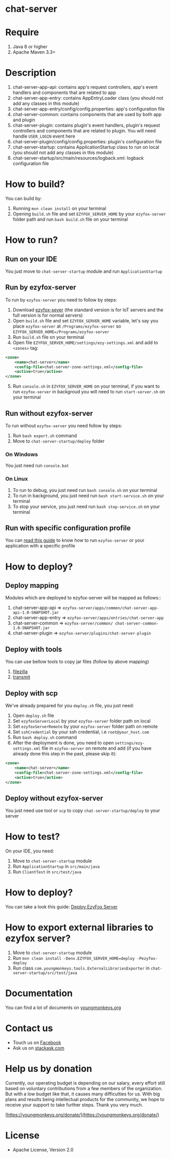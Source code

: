 
# chat-server

# Require

1. Java 8 or higher
2. Apache Maven 3.3+

# Description

1. chat-server-app-api: contains app's request controllers, app's event handlers and components that are related to
   app
2. chat-server-app-entry: contains AppEntryLoader class (you should not add any classes in this module)
3. chat-server-app-entry/config/config.properties: app's configuration file
4. chat-server-common: contains components that are used by both app and plugin
5. chat-server-plugin: contains plugin's event handlers, plugin's request controllers and components that are related
   to plugin. You will need handle `USER_LOGIN` event here
6. chat-server-plugin/config/config.properties: plugin's configuration file
7. chat-server-startup: contains ApplicationStartup class to run on local (you should not add any classes in this
   module)
8. chat-server-startup/src/main/resources/logback.xml: logback configuration file

# How to build?

You can build by:

1. Running `mvn clean install` on your terminal
2. Opening `build.sh` file and set `EZYFOX_SERVER_HOME` by your `ezyfox-server` folder path and run `bash build.sh` file
   on your terminal

# How to run?

## Run on your IDE

You just move to `chat-server-startup` module and run `ApplicationStartup`

## Run by ezyfox-server

To run by `ezyfox-server` you need to follow by steps:

1. Download [ezyfox-sever](https://resources.tvd12.com/) (the standard version is for IoT servers and the full version
   is for normal servers)
2. Open `build.sh` file and set `EZYFOX_SERVER_HOME` variable, let's say you place `ezyfox-server`
   at `/Programs/ezyfox-server` so `EZYFOX_SERVER_HOME=/Programs/ezyfox-server`
3. Run `build.sh` file on your terminal
4. Open file `EZYFOX_SERVER_HOME/settings/ezy-settings.xml` and add to `<zones>` tag:

```xml
<zone>
	<name>chat-server</name>
	<config-file>chat-server-zone-settings.xml</config-file>
	<active>true</active>
</zone>
```

5. Run `console.sh` in `EZYFOX_SERVER_HOME` on your terminal, if you want to run `ezyfox-server` in backgroud you will
   need to run `start-server.sh` on your terminal

## Run without ezyfox-server

To run without `ezyfox-server` you need follow by steps:

1. Run `bash export.sh` command
2. Move to `chat-server-startup/deploy` folder

### On Windows

You just need run `console.bat`

### On Linux

1. To run to debug, you just need run `bash console.sh` on your terminal
2. To run in background, you just need run `bash start-service.sh` on your terminal
3. To stop your service, you just need run `bash stop-service.sh` on your terminal

## Run with specific configuration profile

You can [read this guide](https://youngmonkeys.org/ezyfox-server-project-configuration/) to know how to
run `ezyfox-server` or your application with a specific profile

# How to deploy?

## Deploy mapping

Modules which are deployed to ezyfox-server will be mapped as follows::

1. chat-server-app-api => `ezyfox-server/apps/common/chat-server-app-api-1.0-SNAPSHOT.jar`
2. chat-server-app-entry => `ezyfox-server/apps/entries/chat-server-app`
3. chat-server-common => `ezyfox-server/common/ chat-server-common-1.0-SNAPSHOT.jar`
4. chat-server-plugin => `ezyfox-server/plugins/chat-server-plugin`

## Deploy with tools

You can use bellow tools to copy jar files (follow by above mapping)

1. [filezilla](https://filezilla-project.org/)
2. [transmit](https://panic.com/transmit/)

## Deploy with scp

We've already prepared for you `deploy.sh` file, you just need:

1. Open `deploy.sh` file
2. Set `ezyfoxServerLocal` by your `ezyfox-server` folder path on local
3. Set `ezyfoxServerRemote` by your `ezyfox-server` folder path on remote
4. Set `sshCredential` by your ssh credential, i.e `root@your_host.com`
5. Run `bash deploy.sh` command
6. After the deployment is done, you need to open `settings/ezy-settings.xml` file in `ezyfox-server` on remote and
   add (if you have already done this step in the past, please skip it):

```xml
<zone>
	<name>chat-server</name>
	<config-file>chat-server-zone-settings.xml</config-file>
	<active>true</active>
</zone>
```

## Deploy without ezyfox-server

You just need use tool or `scp` to copy `chat-server-startup/deploy` to your server

# How to test?

On your IDE, you need:

1. Move to `chat-server-startup` module
2. Run `ApplicationStartup` in `src/main/java`
3. Run `ClientTest` in `src/test/java`

# How to deploy?

You can take a look this guide: [Deploy EzyFox Server](https://youngmonkeys.org/deploy-ezyfox-server/)

# How to export external libraries to ezyfox server?

1. Move to `chat-server-startup` module 
2. Run `mvn clean install -Denv.EZYFOX_SERVER_HOME=deploy -Pezyfox-deploy`
3. Run class `com.youngmonkeys.tools.ExternalLibrariesExporter` in `chat-server-startup/src/test/java`

# Documentation

You can find a lot of documents on [youngmonkeys.org](https://youngmonkeys.org/ezyfox-sever/)

# Contact us

- Touch us on [Facebook](https://www.facebook.com/youngmonkeys.org)
- Ask us on [stackask.com](https://stackask.com)

# Help us by donation

Currently, our operating budget is depending on our salary, every effort still based on voluntary contributions from a
few members of the organization. But with a low budget like that, it causes many difficulties for us. With big plans and
results being intellectual products for the community, we hope to receive your support to take further steps. Thank you
very much.

[https://youngmonkeys.org/donate/](https://youngmonkeys.org/donate/)

# License

- Apache License, Version 2.0
